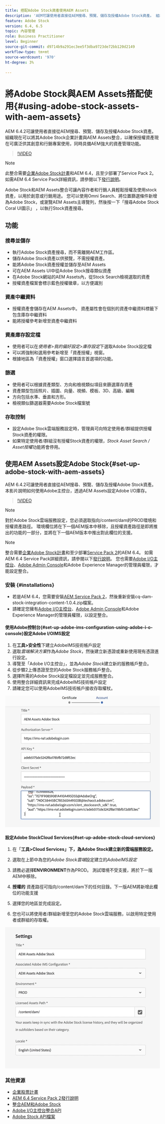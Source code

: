 ```yaml
---
title: 搭配Adobe Stock資產使用AEM Assets
description: 'AEM可讓使用者直接從AEM搜尋、預覽、儲存及授權Adobe Stock資產。 組織現在可以將其Adobe Stock企業計畫與AEM Assets整合，以確保授權資產現在可廣泛供其創意和行銷專案使用，同時具備AEM強大的資產管理功能。 '
feature: Adobe Stock
version: 6.4, 6.5
topic: 內容管理
role: Business Practitioner
level: Beginner
source-git-commit: d9714b9a291ec3ee5f3dba9723de72bb120d2149
workflow-type: tm+mt
source-wordcount: '970'
ht-degree: 3%

---
```



# 將Adobe Stock與AEM Assets搭配使用{#using-adobe-stock-assets-with-aem-assets}

AEM 6.4.2可讓使用者直接從AEM搜尋、預覽、儲存及授權Adobe Stock資產。 組織現在可以將其Adobe Stock企業計畫與AEM Assets整合，以確保授權資產現在可廣泛供其創意和行銷專案使用，同時具備AEM強大的資產管理功能。

>[!VIDEO](https://video.tv.adobe.com/v/24678/?quality=9&learn=on)

>[!NOTE]
>
>此整合需要[企業Adobe Stock計畫](https://landing.adobe.com/en/na/products/creative-cloud/ctir-4625-stock-for-enterprise/index.html)和AEM 6.4，且至少部署了Service Pack 2。 如需AEM 6.4 Service Pack詳細資訊，請參閱以下[發行說明](https://helpx.adobe.com/tw/experience-manager/6-4/release-notes/sp-release-notes.html)。

Adobe Stock和AEM Assets整合可讓內容作者和行銷人員輕鬆授權及使用stock資產，以用於創意或行銷用途。 您可以使用Omni Search、將位置篩選條件新增為Adobe Stock，或瀏覽AEM Assets主導覽列，然後按一下「搜尋Adobe Stock Coral UI圖示」 ，以執行Stock資產搜尋。

## 功能

### 搜尋並儲存

* 執行Adobe Stock資產搜尋，而不需離開AEM工作區。
* 儲存Adobe Stock資產以供預覽，不需授權資產。
* 能將Adobe Stock資產授權並儲存至AEM Assets
* 可在AEM Assets UI中從Adobe Stock搜尋類似資產
* 在Adobe Stock網站的AEM Assets內，從Stock Search檢視選取的資產
* 授權資產檔案會標示藍色授權徽章，以方便識別

### 資產中繼資料

* 授權資產會儲存在AEM Assets中。 資產屬性會在個別的資產中繼資料標籤下包含庫存中繼資料
* 能將授權參考新增至資產中繼資料

### 資產庫存設定檔

* 使用者可以在&#x200B;*使用者>我的偏好設定>庫存設定*&#x200B;下選取Adobe Stock設定檔
* 可以將強制和選用參考新增至「資產授權」視窗。
* 根據地區為「資產授權」窗口選擇語言首選項的功能。

### 篩選

* 使用者可以根據資產類型、方向和檢視類似項目來篩選庫存資產
* 資產類型包括照片、插圖、向量、視頻、模板、3D、高級、編輯
* 方向包括水準、垂直和方形。
* 檢視類似篩選器需要Adobe Stock檔案號

### 存取控制

* 設定Adobe Stock雲端服務設定時，管理員可向特定使用者/群組提供授權Stock資產的權限。
* 如果特定使用者/群組沒有授權Stock資產的權限，*Stock Asset Search / Asset授權*&#x200B;功能將會停用。

## 使用AEM Assets設定Adobe Stock{#set-up-adobe-stock-with-aem-assets}

AEM 6.4.2可讓使用者直接從AEM搜尋、預覽、儲存及授權Adobe Stock資產。 本影片說明如何使用Adobe主控台，透過AEM Assets設定Adobe I/O庫存。

>[!VIDEO](https://video.tv.adobe.com/v/25043/?quality=12&learn=on)

>[!NOTE]
>
>對於Adobe Stock雲端服務設定，您必須選取指向/content/dam的PROD環境和授權資產路徑。 環境欄位將在下一個AEM版本中移除，且授權資產路徑是即將推出的功能的一部分，並將在下一個AEM版本中推出對此欄位的支援。

>[!NOTE]
>
>整合需要[企業Adobe Stock計畫](https://landing.adobe.com/en/na/products/creative-cloud/ctir-4625-stock-for-enterprise/index.html)和至少部署[Service Pack 2](https://www.adobeaemcloud.com/content/marketplace/marketplaceProxy.html?packagePath=/content/companies/public/adobe/packages/cq640/servicepack/AEM-6.4.2.0)的AEM 6.4。 如需AEM 6.4 Service Pack詳細資訊，請參閱以下[發行說明](https://helpx.adobe.com/experience-manager/6-4/release-notes/sp-release-notes.html)。 您也需要[Adobe I/O主控台](https://console.adobe.io/)、[Adobe Admin Console](https://adminconsole.adobe.com/)和Adobe Experience Manager的管理員權限，才能設定整合。

### 安裝 {#installations}

* 若是AEM 6.4，您需要安裝[AEM Service Pack 2](https://www.adobeaemcloud.com/content/marketplace/marketplaceProxy.html?packagePath=/content/companies/public/adobe/packages/cq640/servicepack/AEM-6.4.2.0)，然後重新安裝cq-dam-stock-integration-content-1.0.4.zip檔案。
* 請確定您擁有[Adobe I/O主控台](https://console.adobe.io/)、[Adobe Admin Console](https://adminconsole.adobe.com/)和Adobe Experience Manager的管理員權限，以設定整合。

#### 使用Adobe控制台{#set-up-adobe-ims-configuration-using-adobe-i-o-console}設定Adobe I/OIMS設定

1. 在&#x200B;**工具>安全性**&#x200B;下建立AdobeIMS技術帳戶設定
2. 選取&#x200B;*雲端解決方案*&#x200B;作為&#x200B;*Adobe Stock*，然後建立新憑證或重新使用現有憑證進行設定。
3. 導覽至「Adobe I/O主控台」，並為&#x200B;*Adobe Stock*&#x200B;建立新的服務帳戶整合。
4. 從步驟2上傳憑證至您的Adobe Stock服務帳戶整合。
5. 選擇所需的Adobe Stock設定檔設定並完成服務整合。
6. 使用整合詳細資訊來完成AdobeIMS技術帳戶設定
7. 請確定您可以使用AdobeIMS技術帳戶接收存取權杖。

![Adobe IMS 技術帳戶](assets/screen_shot_2018-10-22at12219pm.png)

#### 設定Adobe StockCloud Services{#set-up-adobe-stock-cloud-services}

1. 在「**工具>Cloud Services」下，為Adobe Stock建立新的雲端服務設定。**
2. 選取在上節中為您的&#x200B;*Adobe Stock雲端*&#x200B;設定建立的&#x200B;*AdobeIMS設定*

3. 請務必選擇&#x200B;**ENVIRONMENT**&#x200B;作為PROD。 測試環境不受支援，將於下一版AEM中移除。
4. **授權的** 資產路徑可指向/content/dam下的任何目錄。下一版AEM將新增此欄位的功能支援
5. 選擇您的地區並完成設定。
6. 您也可以將使用者/群組新增至您的Adobe Stock雲端服務，以啟用特定使用者或群組的存取權。

![Adobe資產庫存設定](assets/screen_shot_2018-10-22at12425pm.png)

### 其他資源

* [企業股票計畫](https://landing.adobe.com/en/na/products/creative-cloud/ctir-4625-stock-for-enterprise/index.html)
* [AEM 6.4 Service Pack 2發行說明](https://helpx.adobe.com/experience-manager/6-4/release-notes/sp-release-notes.html)
* [整合AEM和Adobe Stock](https://helpx.adobe.com/experience-manager/6-5/assets/using/aem-assets-adobe-stock.html#IntegrateAEMandAdobeStock)
* [Adobe I/O主控台整合API](https://www.adobe.io/apis/cloudplatform/console/authentication/gettingstarted.html)
* [Adobe Stock API檔案](https://www.adobe.io/apis/creativecloud/stock/docs.html)